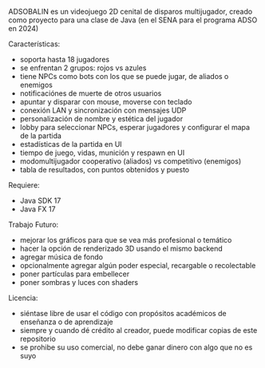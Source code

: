 ADSOBALIN es un videojuego 2D cenital de disparos multijugador, creado como proyecto para una clase de Java (en el SENA para el programa ADSO en 2024)

Características:
- soporta hasta 18 jugadores
- se enfrentan 2 grupos: rojos vs azules
- tiene NPCs como bots con los que se puede jugar, de aliados o enemigos
- notificaciónes de muerte de otros usuarios
- apuntar y disparar con mouse, moverse con teclado
- conexión LAN y sincronización con mensajes UDP
- personalización de nombre y estética del jugador
- lobby para seleccionar NPCs, esperar jugadores y configurar el mapa de la partida
- estadísticas de la partida en UI
- tiempo de juego, vidas, munición y respawn en UI
- modomultijugador cooperativo (aliados) vs competitivo (enemigos)
- tabla de resultados, con puntos obtenidos y puesto

Requiere:
- Java SDK 17
- Java FX 17

Trabajo Futuro:
- mejorar los gráficos para que se vea más profesional o temático
- hacer la opción de renderizado 3D usando el mismo backend
- agregar música de fondo
- opcionalmente agregar algún poder especial, recargable o recolectable
- poner partículas para embellecer
- poner sombras y luces con shaders

Licencia:
- siéntase libre de usar el código con propósitos académicos de enseñanza o de aprendizaje
- siempre y cuando dé crédito al creador, puede modificar copias de este repositorio
- se prohibe su uso comercial, no debe ganar dinero con algo que no es suyo
